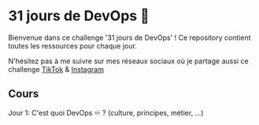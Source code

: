 # 31 jours de DevOps 🚀

Bienvenue dans ce challenge '31 jours de DevOps' ! Ce repository contient toutes les ressources pour chaque jour.

N'hésitez pas à me suivre sur mes réseaux sociaux où je partage aussi ce challenge [TikTok](https://www.tiktok.com/@hugo.log_) & [Instagram](https://www.instagram.com/hugo.log_/)

## Cours

Jour 1: C'est quoi DevOps ♾️ ? (culture, principes, métier, ...)